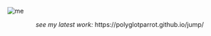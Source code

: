 ![me](https://github.com/user-attachments/assets/c03be268-b082-4045-a1ec-7f17bf31e09a)

<p align="center"><i>see my latest work:</i> https://polyglotparrot.github.io/jump/</p>








  



